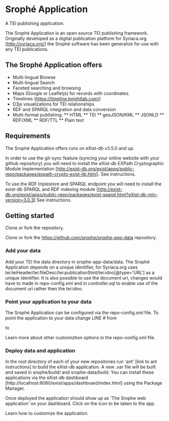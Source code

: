 # Srophé Application
A TEI publishing application.

The Srophé Application is an open source TEI publishing framework. Originally developed as a digital publication platform for 
Syriaca.org [http://syriaca.org/] the Srophé software has been generalize for use with any TEI publications. 

## The Srophé Application offers
* Multi-lingual Browse 
* Multi-lingual Search
* Faceted searching and browsing
* Maps (Google or Leafletjs) for records with coordinates. 
* Timelines (https://timeline.knightlab.com/)
* D3js visualizations for TEI relationships
* RDF and SPARQL integration and data conversion
* Multi-format publishing: 
** HTML
** TEI
** geoJSON/KML
** JSONLD
** RDF/XML
** RDF/TTL
** Plain text

## Requirements 
The Srophé Application offers runs on eXist-db v3.5.0 and up. 

In order to use the git-sync feature 
(syncing your online website with your github repository) you will need to install the eXist-db EXPath Cryptographic Module Implementation [http://exist-db.org/exist/apps/public-repo/packages/expath-crypto-exist-lib.html]. 
See instructions.

To use the RDF triplestore and SPARQL endpoint you will need to install the exist-db SPARQL and RDF indexing module [http://exist-db.org/exist/apps/public-repo/packages/exist-sparql.html?eXist-db-min-version=3.0.3]
See instructions.

## Getting started
Clone or fork the repository.

Clone or fork the https://github.com/srophe/srophe-app-data repository. 

### Add your data
Add your TEI the data directory in srophe-app-data/data. 
The Srophé Application depends on a unique identifier, for Syriaca.org uses tei:teiHeader/tei:fileDesc/tei:publicationStmt/tei:idno[@type='URL'] as a unique identifier. 
It is also possible to use the document uri, changes would have to made in repo-config.xml and in controller.xql to enable use of the document uri rather then the tei:idno. 


### Point your application to your data
The Srophé Application can be configured via the repo-config.xml file. To point the application to your data change LINE # 
from 

to

Learn more about other customiztion options in the repo-config.xml file. 

### Deploy data and application
In the root directory of each of your new repositories run 'ant' [link to ant instructions] to build the eXist-db application. 
A new .xar file will be built and saved in srophe/build/ and srophe-data/build. You can install these applications via the eXist-db dashboard [http://localhost:8080/exist/apps/dashboard/index.html] using the Package Manager. 

Once deployed the application should show up as 'The Srophe web application' on your dashboard. 
Click on the icon to be taken to the app. 

Learn how to customize the application. 
